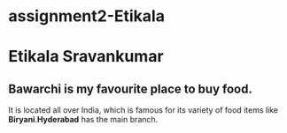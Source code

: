# assignment2-Etikala
# Etikala Sravankumar
## Bawarchi is my favourite place to buy food.
It is located all over India, which is famous for its variety of food items like **Biryani**.**Hyderabad** has the main branch.
  

